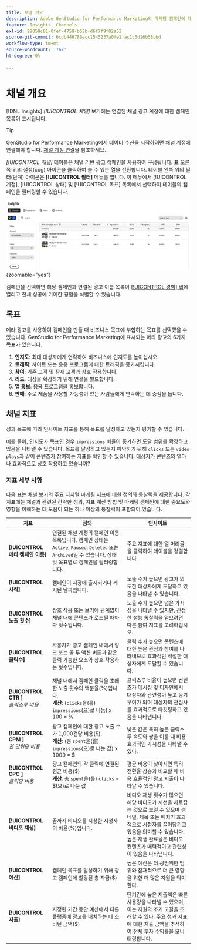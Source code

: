 ```yaml
---
title: 채널 개요
description: Adobe GenStudio for Performance Marketing의 마케팅 캠페인에 대한 고객 참여, 성과, 예산 및 지출에 대한 개요를 참조하십시오.
feature: Insights, Channels
exl-id: 99059c81-0fef-4759-b52b-d6f7f9f82a52
source-git-commit: 6cdb446786ecc1545237a0fe2fac1c5d16b58bbd
workflow-type: tm+mt
source-wordcount: '767'
ht-degree: 0%

---
```


# 채널 개요

[!DNL Insights] _[!UICONTROL 채널]_ 보기에는 연결된 채널 광고 계정에 대한 캠페인 목록이 표시됩니다.

>[!TIP]
>
>GenStudio for Performance Marketing에서 데이터 수신을 시작하려면 채널 계정에 연결해야 합니다. [채널 계정 연결](connect-channel.md)을 참조하세요.

_[!UICONTROL 채널]_ 테이블은 채널 기반 광고 캠페인을 사용하여 구성됩니다. 표 오른쪽 위의 설정(cog) 아이콘을 클릭하여 볼 수 있는 열을 전환합니다. 테이블 왼쪽 위의 필터(단계) 아이콘은 **[!UICONTROL 필터]** 메뉴를 엽니다. 이 메뉴에서 [!UICONTROL 계정], [!UICONTROL 상태] 및 [!UICONTROL 목표] 목록에서 선택하여 테이블의 캠페인을 필터링할 수 있습니다.

![채널 필터 및 테이블](/help/assets/insights-channels-filter.png){zoomable="yes"}

캠페인을 선택하면 해당 캠페인과 연결된 광고 이름 목록이 [[!UICONTROL 경험] 탭](experiences.md)에 열리고 전체 성공에 기여한 경험을 식별할 수 있습니다.

## 목표

메타 광고를 사용하여 캠페인을 만들 때 비즈니스 목표에 부합하는 목표를 선택했을 수 있습니다. GenStudio for Performance Marketing에 표시되는 메타 광고의 6가지 목표가 있습니다.

1. **인지도**: 최대 대상자에게 연락하여 비즈니스에 인지도를 높이십시오.
1. **트래픽**: 사이트 또는 응용 프로그램에 대한 트래픽을 증가시킵니다.
1. **참여**: 기존 고객 및 잠재 고객과 상호 작용합니다.
1. **리드**: 대상을 확장하기 위해 연결을 빌드합니다.
1. **앱 홍보**: 응용 프로그램을 홍보합니다.
1. **판매**: 주로 제품을 사용할 가능성이 있는 사람들에게 연락하는 데 중점을 둡니다.

## 채널 지표

성과 목표에 따라 인사이트 지표를 통해 목표를 달성하고 있는지 평가할 수 있습니다.

예를 들어, 인지도가 목표인 경우 `impressions` 비율이 증가하면 도달 범위를 확장하고 있음을 나타낼 수 있습니다. 목표를 달성하고 있는지 파악하기 위해 `clicks` 또는 `video plays`과 같이 콘텐츠가 참여하는 지표를 확인할 수 있습니다. 대상자가 콘텐츠와 얼마나 효과적으로 상호 작용하고 있습니까?

### 지표 세부 사항

다음 표는 채널 보기의 주요 디지털 마케팅 지표에 대한 정의와 통찰력을 제공합니다. 각 지표에는 채널과 관련된 간략한 정의, 지표 계산 방법 및 마케팅 캠페인에 대한 중요도와 영향을 이해하는 데 도움이 되는 하나 이상의 통찰력이 포함되어 있습니다.

| 지표 | 정의 | 인사이트 |
| ----------- | ----------------------------- | -------------------------------- |
| **[!UICONTROL 메타 캠페인 이름]** | 연결된 채널 계정의 캠페인 이름 목록입니다. 캠페인 상태는 `Active`, `Paused`, `Deleted` 또는 `Archived`일 수 있습니다. 상태 및 목표별로 캠페인을 필터링합니다. | 주요 지표에 대한 열 머리글을 클릭하여 테이블을 정렬합니다. |
| **[!UICONTROL 시작]** | 캠페인이 시장에 출시되거나 게시된 날짜입니다. | 노출 수가 높으면 광고가 의도한 대상자에게 도달하고 있음을 나타낼 수 있습니다. |
| **[!UICONTROL 노출 횟수]** | 상호 작용 또는 보기에 관계없이 채널 내에 콘텐츠가 로드될 때마다 횟수입니다. | 노출 수가 높으면 넓은 가시성을 나타낼 수 있지만, 진정한 성능 통찰력을 얻으려면 다른 참여 지표를 고려하십시오. |
| **[!UICONTROL 클릭수]** | 사용자가 광고 캠페인 내에서 링크 또는 콜 투 액션 버튼과 같은 클릭 가능한 요소와 상호 작용하는 횟수입니다. | 클릭 수가 높으면 콘텐츠에 대한 높은 관심과 참여를 나타내므로 효과적인 적절한 대상자에게 도달할 수 있습니다. |
| **[!UICONTROL CTR ]**<br>_클릭스루 비율_ | 채널 내에서 캠페인 클릭을 초래한 노출 횟수의 백분율(%)입니다.<br>**계산**: (`clicks`을(를) `impressions`(으)로 나눔) x 100 = % | 클릭스루 비율이 높으면 컨텐츠가 메시징 및 디자인에서 대상자와 관련성이 높고 동기부여가 되며 대상자의 관심사를 효과적으로 타깃팅하고 있음을 나타냅니다. |
| **[!UICONTROL CPM ]**<br>_천 단위당 비용_ | 광고 캠페인에 대한 광고 노출 수가 1,000건당 비용($). <br>**계산**: (총 `spent`을(를) `impressions`(으)로 나눈 값) x 1000 = $ | 낮은 값은 특히 높은 클릭스루 속도와 쌍을 이룰 때 비용 효과적인 가시성을 나타낼 수 있다. |
| **[!UICONTROL CPC ]**<br>_클릭당 비용_ | 광고 캠페인의 각 클릭에 연결된 평균 비용($)<br>**계산**: 총 `spent`을(를) `clicks` = $(으)로 나눈 값 | 평균 비용이 낮아지면 특히 전환율 상승과 비교할 때 비용 효율적인 광고 지출이 나타날 수 있습니다. |
| **[!UICONTROL 비디오 재생]** | 끝까지 비디오를 시청한 시청자의 비율(%)입니다. | 비디오 재생 횟수가 많으면 해당 비디오가 시선을 사로잡는 것으로 보일 수 있으며 썸네일, 제목 또는 배치가 효과적으로 시청자를 끌어당기고 있음을 의미할 수 있습니다. 높은 재생 완료율은 비디오 컨텐츠가 매력적이고 관련성이 있음을 나타냅니다. |
| **[!UICONTROL 예산]** | 캠페인 목표를 달성하기 위해 광고 캠페인에 할당된 총 자금($) | 높은 예산은 더 광범위한 범위와 잠재적으로 더 큰 영향을 위한 더 많은 자원을 의미한다. |
| **[!UICONTROL 지출]** | 지정된 기간 동안 예산에서 다른 플랫폼에 광고를 배치하는 데 소비된 금액($) | 단기간에 높은 지출액은 빠른 사용량을 나타낼 수 있으며, 이는 자원의 조기 고갈을 초래할 수 있다. 주요 성과 지표에 대한 지출 금액을 추적하여 전체 투자 수익률을 모니터링합니다. |
